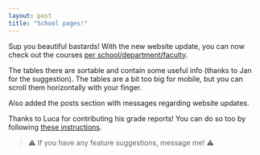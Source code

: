 ```yaml
---
layout: post
title: "School pages!"
---
```


Sup you beautiful bastards! With the new website update, you can now check out the courses [per school/department/faculty](https://mcmikecreations.github.io/tum_info/schools/).

The tables there are sortable and contain some useful info (thanks to Jan for the suggestion). The tables are a bit too big for mobile, but you can scroll them horizontally with your finger.

Also added the posts section with messages regarding website updates.

Thanks to Luca for contributing his grade reports! You can do so too by following [these instructions](https://mcmikecreations.github.io/tum_info/readme/).

> ⚠️ If you have any feature suggestions, message me! ⚠️
